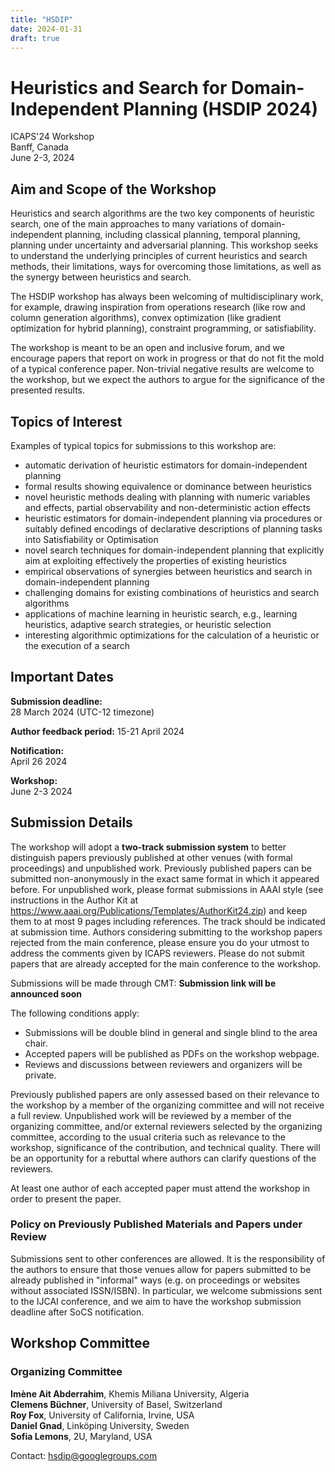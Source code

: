 ```yaml
---
title: "HSDIP"
date: 2024-01-31
draft: true
---
```


# Heuristics and Search for Domain-Independent Planning (HSDIP 2024)

ICAPS'24 Workshop \
Banff, Canada \
June 2-3, 2024

## Aim and Scope of the Workshop

Heuristics and search algorithms are the two key components of heuristic search, one of the main approaches to many variations of domain-independent planning, including classical planning, temporal planning, planning under uncertainty and adversarial planning. This workshop seeks to understand the underlying principles of current heuristics and search methods, their limitations, ways for overcoming those limitations, as well as the synergy between heuristics and search.

The HSDIP workshop has always been welcoming of multidisciplinary work, for example, drawing inspiration from operations research (like row and column generation algorithms), convex optimization (like gradient optimization for hybrid planning), constraint programming, or satisfiability.

The workshop is meant to be an open and inclusive forum, and we encourage papers that report on work in progress or that do not fit the mold of a typical conference paper. Non-trivial negative results are welcome to the workshop, but we expect the authors to argue for the significance of the presented results.

## Topics of Interest

Examples of typical topics for submissions to this workshop are:
- automatic derivation of heuristic estimators for domain-independent planning
- formal results showing equivalence or dominance between heuristics
- novel heuristic methods dealing with planning with numeric variables and effects, partial observability and non-deterministic action effects
- heuristic estimators for domain-independent planning via procedures or  suitably defined encodings of declarative descriptions of planning tasks into Satisfiability or Optimisation
- novel search techniques for domain-independent planning that explicitly aim at exploiting effectively the properties of existing heuristics
- empirical observations of synergies between heuristics and search in domain-independent planning
- challenging domains for existing combinations of heuristics and search algorithms
- applications of machine learning in heuristic search, e.g., learning heuristics, adaptive search strategies, or heuristic selection
- interesting algorithmic optimizations for the calculation of a  heuristic or the execution of a search

## Important Dates

**Submission deadline:**  
28 March 2024 (UTC-12 timezone)

**Author feedback period:**
15-21 April 2024

**Notification:**  
April 26 2024

**Workshop:**  
June 2-3 2024

## Submission Details

The workshop will adopt a **two-track submission system** to better distinguish papers previously published at other venues (with formal proceedings) and unpublished work. Previously published papers can be submitted non-anonymously in the exact same format in which it appeared before. For unpublished work, please format submissions in AAAI style (see instructions in the Author Kit at https://www.aaai.org/Publications/Templates/AuthorKit24.zip) and keep them to  at most 9 pages including references. The track should be indicated at submission time. Authors considering submitting to the  workshop papers rejected from the main conference, please ensure you do your  utmost to address the comments given by ICAPS reviewers. Please do not submit papers that are already accepted for the main conference to the workshop.

Submissions will be made through CMT: **Submission link will be announced soon**

The following conditions apply:

- Submissions will be double blind in general and single blind to the area chair.
- Accepted papers will be published as PDFs on the workshop webpage.
- Reviews and discussions between reviewers and organizers will be private.

Previously published papers are only assessed based on their relevance to the workshop by a member of the organizing committee and will not receive a full review. Unpublished work will be reviewed by a member of the organizing committee, and/or external reviewers selected by the organizing committee, according to the usual criteria such as relevance to the workshop, significance of the contribution, and technical quality. There will be an opportunity for a rebuttal where authors can clarify questions of the reviewers.

At least one author of each accepted paper must attend the workshop in order to present the paper.

### Policy on Previously Published Materials and Papers under Review

Submissions sent to other conferences are allowed. It is the responsibility of the authors to ensure that those venues allow for papers submitted to be already published in "informal" ways (e.g. on proceedings or websites without associated ISSN/ISBN). In particular, we welcome submissions sent to the IJCAI conference, and we aim to have the workshop submission deadline after SoCS notification.

## Workshop Committee

### Organizing Committee

**Imène Ait Abderrahim**, Khemis Miliana University, Algeria  
**Clemens Büchner**, University of Basel, Switzerland  
**Roy Fox**, University of California, Irvine, USA  
**Daniel Gnad**, Linköping University, Sweden  
**Sofia Lemons**, 2U, Maryland, USA

Contact: <hsdip@googlegroups.com>  

